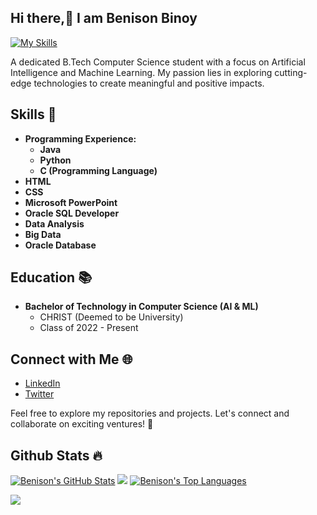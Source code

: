 ## Hi there,👋 I am Benison Binoy
[![My Skills](https://skillicons.dev/icons?i=py,java,c,cpp,html,css,mysql,mongodb,androidstudio,powershell,ps,linux,linkedin,github&theme=light)](https://skillicons.dev)

A dedicated B.Tech Computer Science student with a focus on Artificial Intelligence and Machine Learning. My passion lies in exploring cutting-edge technologies to create meaningful and positive impacts.

## Skills 🚀
- **Programming Experience:**
  - **Java**
  - **Python**
  - **C (Programming Language)**
- **HTML**
- **CSS**
- **Microsoft PowerPoint**
- **Oracle SQL Developer**
- **Data Analysis**
- **Big Data**
- **Oracle Database**


## Education 📚
- **Bachelor of Technology in Computer Science (AI & ML)**
  - CHRIST (Deemed to be University)
  - Class of 2022 - Present

## Connect with Me 🌐
- [LinkedIn](https://www.linkedin.com/in/benison-binoy-0852b1200/)
- [Twitter](https://twitter.com/benisonbinoy)

Feel free to explore my repositories and projects. Let's connect and collaborate on exciting ventures! 🚀

## Github Stats 🔥
  <tr>
    <td>
      <a href="https://github.com/benisonbinoy"><img alt="Benison's GitHub Stats" src="https://github-readme-stats.vercel.app/api?username=benison&show_icons=true&count_private=true&theme=react&hide_border=true&bg_color=1d2a3a" /></a>
    </td>                        
    <td>
      <a href="https://github.com/benisonbinoy"><img src="https://github-readme-streak-stats.herokuapp.com/?user=benisonbinoy&stroke=ffffff&background=1d2a3a&ring=5BCDEC&fire=5BCDEC&currStreakNum=ffffff&currStreakLabel=5BCDEC&sideNums=ffffff&sideLabels=ffffff&dates=ffffff&hide_border=true" /></a>
    </td>
    <td>
      <a href="https://github.com/benisonbinoy"><img alt="Benison's Top Languages" src="https://github-readme-stats.vercel.app/api/top-langs/?username=benisonbinoy&langs_count=8&count_private=true&layout=compact&theme=react&hide_border=true&bg_color=1d2a3a"/></a>
    </td>
  </tr>
</table>




![](https://komarev.com/ghpvc/?username=benisonbinoy&style=flat-square)

